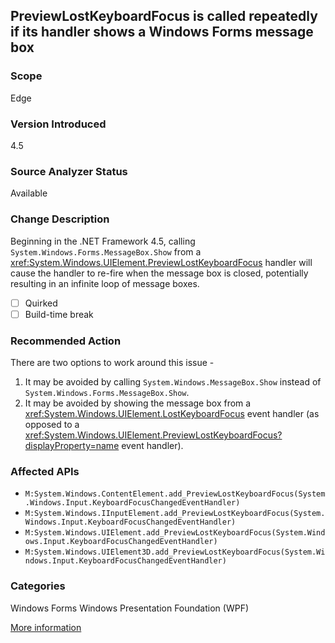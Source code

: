 ## PreviewLostKeyboardFocus is called repeatedly if its handler shows a Windows Forms message box

### Scope
Edge

### Version Introduced
4.5

### Source Analyzer Status
Available

### Change Description

Beginning in the .NET Framework 4.5, calling
`System.Windows.Forms.MessageBox.Show` from a
<xref:System.Windows.UIElement.PreviewLostKeyboardFocus>
handler will cause the handler to re-fire when the message box is closed,
potentially resulting in an infinite loop of message boxes.

- [ ] Quirked
- [ ] Build-time break

### Recommended Action
There are two options to work around this issue -

1. It may be avoided by calling `System.Windows.MessageBox.Show` instead of `System.Windows.Forms.MessageBox.Show`.
2. It may be avoided by showing the message box from a <xref:System.Windows.UIElement.LostKeyboardFocus> event handler (as opposed to a <xref:System.Windows.UIElement.PreviewLostKeyboardFocus?displayProperty=name> event handler).

### Affected APIs
* `M:System.Windows.ContentElement.add_PreviewLostKeyboardFocus(System.Windows.Input.KeyboardFocusChangedEventHandler)`
* `M:System.Windows.IInputElement.add_PreviewLostKeyboardFocus(System.Windows.Input.KeyboardFocusChangedEventHandler)`
* `M:System.Windows.UIElement.add_PreviewLostKeyboardFocus(System.Windows.Input.KeyboardFocusChangedEventHandler)`
* `M:System.Windows.UIElement3D.add_PreviewLostKeyboardFocus(System.Windows.Input.KeyboardFocusChangedEventHandler)`

### Categories
Windows Forms
Windows Presentation Foundation (WPF)

[More information](http://stackoverflow.com/questions/17988219/system-windows-forms-messagebox-in-netversion-4-0-4-5-behaves-differently-in-wi)

<!--
    ### Notes
    Scan XAML for PreviewLostKeyboardFocus use and then examine the handlers
-->

<!-- breaking change id: 131 -->
